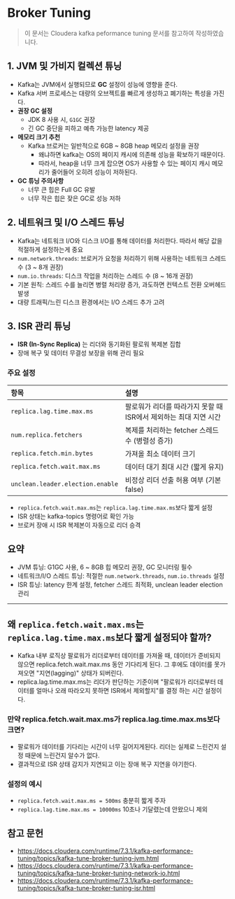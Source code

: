 # Broker Tuning

> 이 문서는 Cloudera kafka peformance tuning 문서를 참고하여 작성하였습니다.

## 1. JVM 및 가비지 컬렉션 튜닝

- Kafka는 JVM에서 실행되므로 **GC** 설정이 성능에 영향을 준다.
- Kafka 서버 프로세스는 대량의 오브젝트를 빠르게 생성하고 폐기하는 특성을 가진다.
- **권장 GC 설정**
  - JDK 8 사용 시, `G1GC` 권장
  - 긴 GC 중단을 피하고 예측 가능한 latency 제공
- **메모리 크기 추천**
  - Kafka 브로커는 일반적으로 6GB ~ 8GB heap 메모리 설정을 권장
    - 왜냐하면 kafka는 OS의 페이지 캐시에 의존해 성능을 확보하기 때문이다. 
    - 따라서, heap을 너무 크게 잡으면 OS가 사용할 수 있는 페이지 캐시 메모리가 줄어들어 오히려 성능이 저하된다.
- **GC 튜닝 주의사항**
  - 너무 큰 힙은 Full GC 유발
  - 너무 작은 힙은 잦은 GC로 성능 저하

## 2. 네트워크 및 I/O 스레드 튜닝

- Kafka는 네트워크 I/O와 디스크 I/O를 통해 데이터를 처리한다. 따라서 해당 값을 적절하게 설정하는게 중요
- `num.network.threads`: 브로커가 요청을 처리하기 위해 사용하는 네트워크 스레드 수 (3 ~ 8개 권장) 
- `num.io.threads`: 디스크 작업을 처리하는 스레드 수 (8 ~ 16개 권장) 
- 기본 원칙: 스레드 수를 늘리면 병렬 처리량 증가, 과도하면 컨텍스트 전환 오버헤드 발생 
- 대량 트래픽/느린 디스크 환경에서는 I/O 스레드 추가 고려 

## 3. ISR 관리 튜닝

- **ISR (In-Sync Replica)** 는 리더와 동기화된 팔로워 복제본 집합
- 장애 복구 및 데이터 무결성 보장을 위해 관리 필요

### 주요 설정
| 항목 | 설명 |
|:---|:---|
| `replica.lag.time.max.ms` | 팔로워가 리더를 따라가지 못할 때 ISR에서 제외하는 최대 지연 시간 |
| `num.replica.fetchers` | 복제를 처리하는 fetcher 스레드 수 (병렬성 증가) |
| `replica.fetch.min.bytes` | 가져올 최소 데이터 크기 |
| `replica.fetch.wait.max.ms` | 데이터 대기 최대 시간 (짧게 유지) |
| `unclean.leader.election.enable` | 비정상 리더 선출 허용 여부 (기본 false) |

- `replica.fetch.wait.max.ms`는 `replica.lag.time.max.ms`보다 짧게 설정
- ISR 상태는 kafka-topics 명령어로 확인 가능
- 브로커 장애 시 ISR 복제본이 자동으로 리더 승격

## 요약
- JVM 튜닝: G1GC 사용, 6 ~ 8GB 힙 메모리 권장, GC 모니터링 필수
- 네트워크/I/O 스레드 튜닝: 적절한 `num.network.threads`, `num.io.threads` 설정
- ISR 튜닝: latency 한계 설정, fetcher 스레드 최적화, unclean leader election 관리

---

## 왜 `replica.fetch.wait.max.ms`는 `replica.lag.time.max.ms`보다 짧게 설정되야 할까?

- Kafka 내부 로직상 팔로워가 리더로부터 데이터를 가져올 때, 데이터가 준비되지 않으면 replica.fetch.wait.max.ms 동안 기다리게 된다. 
그 후에도 데이터를 못가져오면 "지연(lagging)" 상태가 되버린다.
- replica.lag.time.max.ms는 리더가 판단하는 기준이며 "팔로워가 리더로부터 데이터를 얼마나 오래 따라오지 못하면 ISR에서 제외할지"를 결정 하는 시간 설정이다.

### 만약 replica.fetch.wait.max.ms가 replica.lag.time.max.ms보다 크면?
- 팔로워가 데이터를 기다리는 시간이 너무 길어지게된다. 리더는 실제로 느린건지 설정 때문에 느린건지 알수가 없다.
- 결과적으로 ISR 상태 감지가 지연되고 이는 장애 복구 지연을 야기한다.

### 설정의 예시
- `replica.fetch.wait.max.ms = 500ms` 충분히 짧게 주자
- `replica.lag.time.max.ms = 10000ms` 10초나 기달렸는데 안왔으니 제외

## 참고 문헌
- https://docs.cloudera.com/runtime/7.3.1/kafka-performance-tuning/topics/kafka-tune-broker-tuning-jvm.html
- https://docs.cloudera.com/runtime/7.3.1/kafka-performance-tuning/topics/kafka-tune-broker-tuning-network-io.html
- https://docs.cloudera.com/runtime/7.3.1/kafka-performance-tuning/topics/kafka-tune-broker-tuning-isr.html